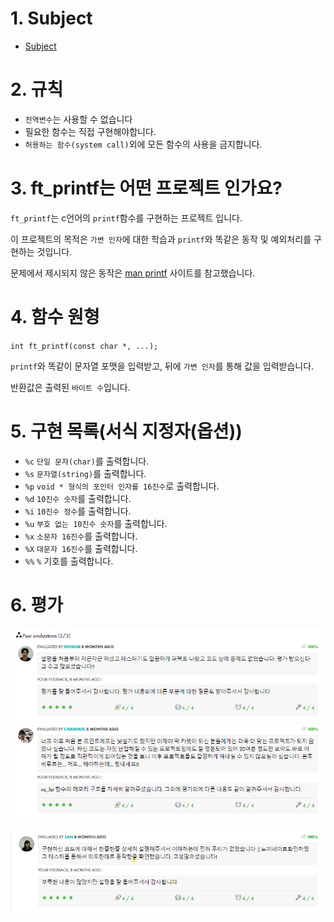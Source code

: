 # 1. Subject
- [Subject](https://github.com/hotkimho/42cursus/blob/master/gnl/reference/get_next_line_subject.pdf)

# 2. 규칙
- `전역변수`는 사용할 수 없습니다
-  필요한 함수는 직접 구현해야합니다.
- `허용하는 함수(system call)`외에 모든 함수의 사용을 금지합니다.

# 3. ft_printf는 어떤 프로젝트 인가요?
`ft_printf`는 c언어의 `printf`함수를 구현하는 프로젝트 입니다. 

이 프로젝트의 목적은 `가변 인자`에 대한 학습과 `printf`와 똑같은 동작 및 예외처리를 구현하는 것입니다.

문제에서 제시되지 않은 동작은 [man printf](https://man7.org/linux/man-pages/man3/printf.3.html) 사이트를 참고했습니다.

# 4. 함수 원형
`int ft_printf(const char *, ...);`

`printf`와 똑같이 문자열 포맷을 입력받고, 뒤에 `가변 인자`를 통해 값을 입력받습니다.

반환값은 출력된 `바이트 수`입니다.

# 5. 구현 목록(서식 지정자(옵션))
- `%c` `단일 문자(char)`를 출력합니다.
- `%s` `문자열(string)`를 출력합니다.
- `%p` `void * 형식의 포인터 인자를 16진수`로 출력합니다.
- `%d` `10진수 숫자`를 출력합니다.
- `%i` `10진수 정수`를 출력합니다.
- `%u` `부호 없는 10진수 숫자`를 출력합니다.
- `%x` `소문자 16진수`를 출력합니다.
- `%X` `대문자 16진수`를 출력합니다.
- `%%` `%` 기호를 출력합니다.

# 6. 평가
![img.png](./evaluation/printf_eval_1.png)

![img.png](./evaluation/printf_eval_2.png)